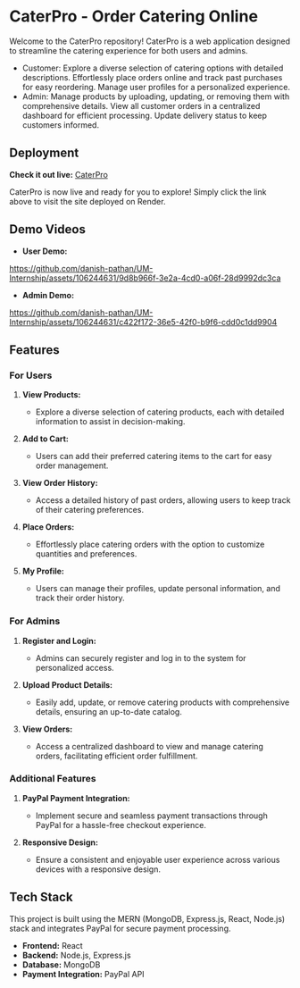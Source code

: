 # CaterPro - Order Catering Online

Welcome to the CaterPro repository! CaterPro is a web application designed to streamline the catering experience for both users and admins. 
- Customer: Explore a diverse selection of catering options with detailed descriptions. Effortlessly place orders online and track past purchases for easy reordering. Manage user profiles for a personalized experience.
- Admin: Manage products by uploading, updating, or removing them with comprehensive details. View all customer orders in a centralized dashboard for efficient processing. Update delivery status to keep customers informed.

## Deployment
**Check it out live:** [CaterPro](https://caterpro.onrender.com/)

CaterPro is now live and ready for you to explore! Simply click the link above to visit the site deployed on Render.

## Demo Videos

- **User Demo:**

https://github.com/danish-pathan/UM-Internship/assets/106244631/9d8b966f-3e2a-4cd0-a06f-28d9992dc3ca

- **Admin Demo:** 

https://github.com/danish-pathan/UM-Internship/assets/106244631/c422f172-36e5-42f0-b9f6-cdd0c1dd9904

## Features

### For Users

1. **View Products:**
   - Explore a diverse selection of catering products, each with detailed information to assist in decision-making.

2. **Add to Cart:**
   - Users can add their preferred catering items to the cart for easy order management.

3. **View Order History:**
   - Access a detailed history of past orders, allowing users to keep track of their catering preferences.

4. **Place Orders:**
   - Effortlessly place catering orders with the option to customize quantities and preferences.

5. **My Profile:**
   - Users can manage their profiles, update personal information, and track their order history.

### For Admins

1. **Register and Login:**
   - Admins can securely register and log in to the system for personalized access.

2. **Upload Product Details:**
   - Easily add, update, or remove catering products with comprehensive details, ensuring an up-to-date catalog.

3. **View Orders:**
   - Access a centralized dashboard to view and manage catering orders, facilitating efficient order fulfillment.

### Additional Features

1. **PayPal Payment Integration:**
   - Implement secure and seamless payment transactions through PayPal for a hassle-free checkout experience.

2. **Responsive Design:**
   - Ensure a consistent and enjoyable user experience across various devices with a responsive design.

## Tech Stack

This project is built using the MERN (MongoDB, Express.js, React, Node.js) stack and integrates PayPal for secure payment processing.

- **Frontend:** React
- **Backend:** Node.js, Express.js
- **Database:** MongoDB
- **Payment Integration:** PayPal API

